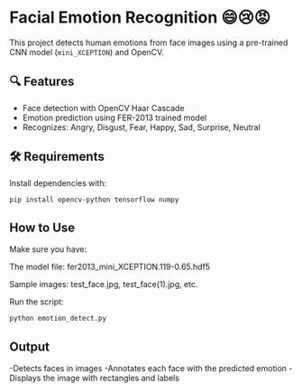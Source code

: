# Facial Emotion Recognition 😄😢😡

This project detects human emotions from face images using a pre-trained CNN model (`mini_XCEPTION`) and OpenCV.

## 🔍 Features
- Face detection with OpenCV Haar Cascade
- Emotion prediction using FER-2013 trained model
- Recognizes: Angry, Disgust, Fear, Happy, Sad, Surprise, Neutral

## 🛠 Requirements
Install dependencies with:
```bash
pip install opencv-python tensorflow numpy
````
## How to Use
Make sure you have:

The model file: fer2013_mini_XCEPTION.119-0.65.hdf5

Sample images: test_face.jpg, test_face(1).jpg, etc.

Run the script:
```bash
python emotion_detect.py
```
## Output
-Detects faces in images
-Annotates each face with the predicted emotion
-Displays the image with rectangles and labels

